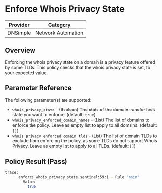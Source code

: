 # Enforce Whois Privacy State

| Provider | Category           |
| -------- | ------------------ |
| DNSimple | Network Automation |

## Overview
Enforcing the whois privacy state on a domain is a privacy feature offered by some TLDs. This policy checks that the whois privacy state is set, to your expected value.

## Parameter Reference

The following parameter(s) are supported:

* `whois_privacy_state` - (Boolean) The state of the domain transfer lock state you want to enforce. (default: `true`)
* `whois_privacy_enforced_domain_names` - (List) The list of domains to enforce the policy. Leave as empty list to apply to all domains. (default: `[]`)
* `whois_privacy_enforced_domain_tlds` - (List) The list of domain TLDs to exclude from enforcing the policy, as some TLDs do not support Whois Privacy. Leave as empty list to apply to all TLDs. (default: `[]`)

## Policy Result (Pass)

```bash
trace:
      enforce_whois_privacy_state.sentinel:59:1 - Rule "main"
        Value:
          true
```
